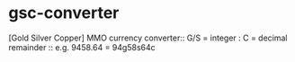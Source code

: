 # gsc-converter
[Gold Silver Copper]  MMO currency converter:: G/S = integer : C = decimal remainder :: e.g. 9458.64 = 94g58s64c

